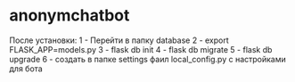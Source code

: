 # anonymchatbot

После установки:
1 - Перейти в папку database
2 - export FLASK_APP=models.py
3 - flask db init
4 - flask db migrate
5 - flask db upgrade
6 - создать в папке settings фаил local_config.py с настройками для бота